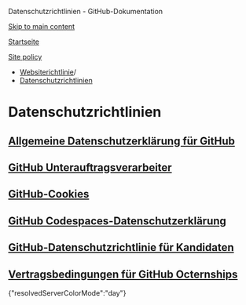 Datenschutzrichtlinien - GitHub-Dokumentation

[Skip to main content](#main-content)

[Startseite](/de)

[Site policy](/de/site-policy)

* [Websiterichtlinie](/de/site-policy)/
* [Datenschutzrichtlinien](/de/site-policy/privacy-policies)

Datenschutzrichtlinien
==========

[Allgemeine Datenschutzerklärung für GitHub](/de/site-policy/privacy-policies/github-general-privacy-statement)
----------

[GitHub Unterauftragsverarbeiter](/de/site-policy/privacy-policies/github-subprocessors)
----------

[GitHub-Cookies](/de/site-policy/privacy-policies/github-cookies)
----------

[GitHub Codespaces-Datenschutzerklärung](/de/site-policy/privacy-policies/github-codespaces-privacy-statement)
----------

[GitHub-Datenschutzrichtlinie für Kandidaten](/de/site-policy/privacy-policies/github-candidate-privacy-policy)
----------

[Vertragsbedingungen für GitHub Octernships](/de/site-policy/privacy-policies/github-octernships-terms-of-service)
----------

{"resolvedServerColorMode":"day"}
